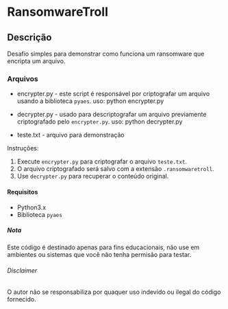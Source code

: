 <h1>RansomwareTroll</h1>
<h2>Descrição</h2>
Desafio simples para demonstrar como funciona um ransomware que encripta um arquivo.

<h3>Arquivos</h3>

- encrypter.py - este script é responsável por criptografar um arquivo usando a biblioteca `pyaes`.
  uso: python encrypter.py

- decrypter.py - usado para descriptografar um arquivo previamente criptografado pelo `encrypter.py`.
  uso: python decrypter.py

- teste.txt - arquivo para demonstração

Instruções:
1. Execute `encrypter.py` para criptografar o arquivo `teste.txt`.
2. O arquivo criptografado será salvo com a extensão `.ransomwaretroll`.
3. Use `decrypter.py` para recuperar o conteúdo original.

<h4>Requisitos</h4>

- Python3.x
- Biblioteca `pyaes`

<h5>Nota</h5>
Este código é destinado apenas para fins educacionais, não use em ambientes ou sistemas que você não tenha permisão para testar.

<h6>Disclaimer</h6>
O autor não se responsabiliza por quaquer uso indevido ou ilegal do código fornecido.
